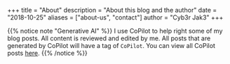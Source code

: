+++
title = "About"
description = "About this blog and the author"
date = "2018-10-25"
aliases = ["about-us", "contact"]
author = "Cyb3r Jak3"
+++

{{% notice note "Generative AI" %}}
I use CoPilot to help right some of my blog posts. All content is reviewed and edited by me.
All posts that are generated by CoPilot will have a tag of `CoPilot`. You can view all CoPilot posts [here](/tags/copilot/).
{{% /notice %}}